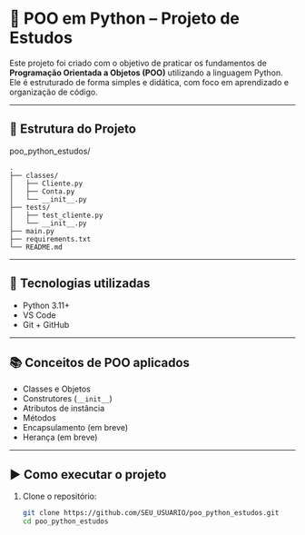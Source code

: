 # 🐍 POO em Python – Projeto de Estudos

Este projeto foi criado com o objetivo de praticar os fundamentos de **Programação Orientada a Objetos (POO)** utilizando a linguagem Python. Ele é estruturado de forma simples e didática, com foco em aprendizado e organização de código.

---

## 📁 Estrutura do Projeto
poo_python_estudos/
```
.
├── classes/
│   ├── Cliente.py
│   ├── Conta.py
│   └── __init__.py
├── tests/
│   ├── test_cliente.py
│   └── __init__.py
├── main.py
├── requirements.txt
└── README.md
```

---

## 🔧 Tecnologias utilizadas

- Python 3.11+
- VS Code
- Git + GitHub

---

## 📚 Conceitos de POO aplicados

- Classes e Objetos
- Construtores (`__init__`)
- Atributos de instância
- Métodos
- Encapsulamento (em breve)
- Herança (em breve)

---

## ▶️ Como executar o projeto

1. Clone o repositório:
   ```bash
   git clone https://github.com/SEU_USUARIO/poo_python_estudos.git
   cd poo_python_estudos

